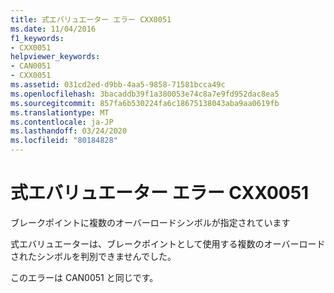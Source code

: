```yaml
---
title: 式エバリュエーター エラー CXX0051
ms.date: 11/04/2016
f1_keywords:
- CXX0051
helpviewer_keywords:
- CAN0051
- CXX0051
ms.assetid: 031cd2ed-d9bb-4aa5-9858-71581bcca49c
ms.openlocfilehash: 3bacaddb39f1a380053e74c8a7e9fd952dac8ea5
ms.sourcegitcommit: 857fa6b530224fa6c18675138043aba9aa0619fb
ms.translationtype: MT
ms.contentlocale: ja-JP
ms.lasthandoff: 03/24/2020
ms.locfileid: "80184828"
---
```

# <a name="expression-evaluator-error-cxx0051"></a>式エバリュエーター エラー CXX0051

ブレークポイントに複数のオーバーロードシンボルが指定されています

式エバリュエーターは、ブレークポイントとして使用する複数のオーバーロードされたシンボルを判別できませんでした。

このエラーは CAN0051 と同じです。
